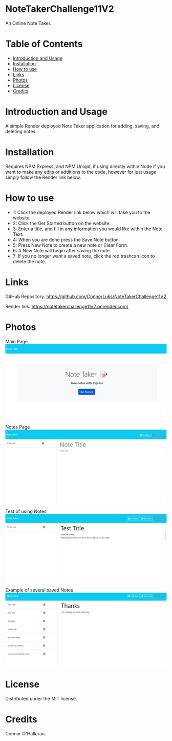 # NoteTakerChallenge11V2
An Online Note Taker.

# Table of Contents
- [Introduction and Usage](#introduction_and_usage)
- [Installation](#installation)
- [How to use](#how_to_use)
- [Links](#links)
- [Photos](#photos)
- [License](#license)
- [Credits](#credits)

# Introduction and Usage
A simple Render deployed Note Taker application for adding, saving, and deleting notes.

# Installation
Requires NPM Express, and NPM Uniqid, if using directly within Node if you want to make any edits or additions to the code, however for just usage simply follow the Render link below.

# How to use
- 1: Click the deployed Render link below which will take you to the website.
- 2: Click the Get Started button on the website.
- 3: Enter a title, and fill in any information you would like within the Note Text.
- 4: When you are done press the Save Note button.
- 5: Press New Note to create a new note or Clear Form.
- 6: A New Note will begin after saving the note.
- 7: If you no longer want a saved note, click the red trashcan icon to delete the note.

# Links
GitHub Repository.
https://github.com/ConnorLuks/NoteTakerChallenge11V2

Render link.
https://notetakerchallenge11v2.onrender.com/


# Photos
Main Page
![alt text](source/assets/c11mainpage.png)

Notes Page
![alt text](source/assets/c11notespage1.png)

Test of using Notes
![alt text](source/assets/c11notespagetest1.png)

Example of several saved Notes
![alt text](source/assets/c11notespagetest2.png)

# License
Distributed under the MIT license.

# Credits
Connor O'Halloran.
